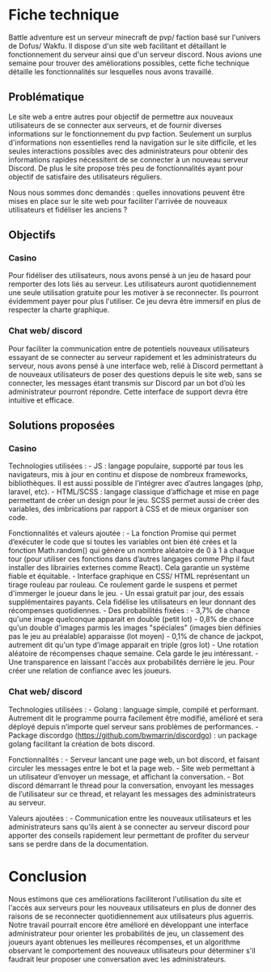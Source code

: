 # Fiche technique

Battle adventure est un serveur minecraft de pvp/ faction basé sur l'univers de Dofus/ Wakfu. Il dispose d'un site web facilitant et détaillant le fonctionnement du serveur ainsi que d'un serveur discord. Nous avions une semaine pour trouver des améliorations possibles, cette fiche technique détaille les fonctionnalités sur lesquelles nous avons travaillé.

## Problématique

Le site web a entre autres pour objectif de permettre aux nouveaux utilisateurs de se connecter aux serveurs, et de fournir diverses informations sur le fonctionnement du pvp faction. Seulement un surplus d'informations non essentielles rend la navigation sur le site difficile, et les seules interactions possibles avec des administrateurs pour obtenir des informations rapides nécessitent de se connecter à un nouveau serveur Discord. De plus le site propose très peu de fonctionnalités ayant pour objectif de satisfaire des utilisateurs réguliers.

Nous nous sommes donc demandés : quelles innovations peuvent être mises en place sur le site web pour faciliter l'arrivée de nouveaux utilisateurs et fidéliser les anciens ?

## Objectifs

### Casino

Pour fidéliser des utilisateurs, nous avons pensé à un jeu de hasard pour remporter des lots liés au serveur. Les utilisateurs auront quotidiennement une seule utilisation gratuite pour les motiver à se reconnecter. Ils pourront évidemment payer pour plus l'utiliser.
Ce jeu devra être immersif en plus de respecter la charte graphique.

### Chat web/ discord

Pour faciliter la communication entre de potentiels nouveaux utilisateurs essayant de se connecter au serveur rapidement et les administrateurs du serveur, nous avons pensé à une interface web, relié à Discord permettant à de nouveaux utilisateurs de poser des questions depuis le site web, sans se connecter, les messages étant transmis sur Discord par un bot d’où les administrateur pourront répondre.
Cette interface de support devra être intuitive et efficace.

## Solutions proposées

### Casino

Technologies utilisées :
    - JS : langage populaire, supporté par tous les navigateurs, mis à jour en continu et dispose de nombreux frameworks, bibliothèques. Il est aussi possible de l’intégrer avec d’autres langages (php, laravel, etc).
    - HTML/SCSS : langage classique d’affichage et mise en page permettant de créer un design pour le jeu. SCSS permet aussi de créer des variables, des imbrications par rapport à CSS et de mieux organiser son code.

Fonctionnalités et valeurs ajoutée :
    - La fonction Promise qui permet d’exécuter le code que si toutes les variables ont bien été crées et la fonction Math.random() qui génére un nombre aléatoire de 0 à 1 à chaque tour (pour utiliser ces fonctions dans d’autres langages comme Php il faut installer des librairies externes comme React). Cela garantie un système fiable et équitable.
    - Interface graphique en CSS/ HTML représentant un tirage rouleau par rouleau. Ce roulement garde le suspens et permet d'immerger le joueur dans le jeu.
    - Un essai gratuit par jour, des essais supplémentaires payants. Cela fidélise les utilisateurs en leur donnant des récompenses quotidiennes.
    - Des probabilités fixées : 
        - 3,7% de chance qu'une image quelconque apparait en double (petit lot)
        - 0,8% de chance qu'un double d'images parmis les images "spéciales" (images bien définies pas le jeu au préalable) apparaisse (lot moyen)
        - 0,1% de chance de jackpot, autrement dit qu'un type d’image apparait en triple (gros lot)
    - Une rotation aléatoire de récompenses chaque semaine. Cela garde le jeu intéressant.
    - Une transparence en laissant l'accès aux probabilités derrière le jeu. Pour créer une relation de confiance avec les joueurs.

### Chat web/ discord

Technologies utilisées :
    - Golang : language simple, compilé et performant. Autrement dit le programme pourra facilement être modifié, amélioré et sera déployé depuis n’importe quel serveur sans problèmes de performances.
    - Package discordgo (https://github.com/bwmarrin/discordgo) : un package golang facilitant la création de bots discord.

Fonctionnalités :
    - Serveur lancant une page web, un bot discord, et faisant circuler les messages entre le bot et la page web.
    - Site web permettant à un utilisateur d’envoyer un message, et affichant la conversation.
    - Bot discord démarrant le thread pour la conversation, envoyant les messages de l’utilisateur sur ce thread, et relayant les messages des administrateurs au serveur.

Valeurs ajoutées :
    - Communication entre les nouveaux utilisateurs et les administrateurs sans qu’ils aient à se connecter au serveur discord pour apporter des conseils rapidement leur permettant de profiter du serveur sans se perdre dans de la documentation.

# Conclusion

Nous estimons que ces améliorations faciliteront l'utilisation du site et l'accès aux serveurs pour les nouveaux utilisateurs en plus de donner des raisons de se reconnecter quotidiennement aux utilisateurs plus aguerris.
Notre travail pourrait encore être amélioré en développant une interface administrateur pour orienter les probabilités de jeu, un classement des joueurs ayant obtenues les meilleures récompenses, et un algorithme observant le comportement des nouveaux utilisateurs pour déterminer s'il faudrait leur proposer une conversation avec les administrateurs.
